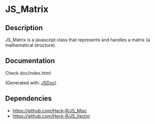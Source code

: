 # JS_Matrix
## Description
JS_Matrix is a javascript class that represents and handles a matrix (a mathematical structure).
## Documentation
Check doc/index.html

(Generated with: [JSDoc](https://github.com/jsdoc/jsdoc))
## Dependencies
- https://github.com/Heck-R/JS_Misc
- https://github.com/Heck-R/JS_Vector
